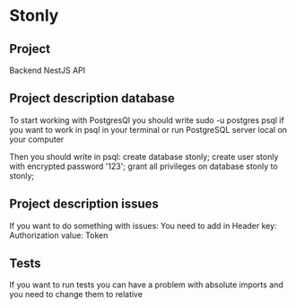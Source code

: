 # Stonly

## Project

Backend NestJS API

## Project description database

To start working with PostgresQl you should write sudo -u postgres psql if you want to work in psql in your terminal or
run PostgreSQL server local
on your computer

Then you should write in psql:
create database stonly;
create user stonly with encrypted password '123';
grant all privileges on database stonly to stonly;

## Project description issues

If you want to do something with issues:
You need to add in Header
key: Authorization
value: Token <token which you get in registration>

## Tests

If you want to run tests you can have a problem with absolute imports and you need to change them to relative
